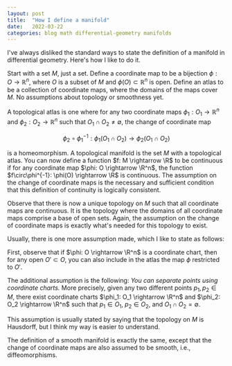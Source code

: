 ```yaml
---
layout: post
title:  "How I define a manifold"
date:   2022-03-22
categories: blog math differential-geometry manifolds
---
```

$\newcommand{\R}{\mathbb{R}}$
I've always disliked the standard ways to state the definition of a manifold in differential geometry. Here's how I like to do it.

Start with a set $M$, just a set. Define a coordinate map to be a bijection $\phi: O \rightarrow \mathbb{R}^n$, where $O$ is a subset of $M$ and $\phi(O) \subset \mathbb{R}^n$ is open. Define an atlas to be a collection of coordinate maps, where the domains of the maps cover $M$. No assumptions about topology or smoothness yet.

A topological atlas is one where for any two coordinate maps $\phi_1: O_1 \rightarrow \mathbb{R}^n$ and $\phi_2: O_2\rightarrow \mathbb{R}^n$ such that $O_1\cap O_2 \ne \emptyset$, the change of coordinate map

$$\phi_2\circ\phi_1^{-1}: \phi_1(O_1\cap O_2) \rightarrow \phi_2(O_1\cap O_2) $$

is a homeomorphism. A topological manifold is the set $M$ with a topological atlas. You can now define a function $f: M \rightarrow \R$ to be continuous if for any coordinate map $\phi: O \rightarrow \R^n$, the function $f\circ\phi^{-1}: \phi(O) \rightarrow \R$ is continuous. The assumption on the change of coordinate maps is the necessary and sufficient condition that this definition of continuity is logically consistent.

Observe that there is now a unique topology on $M$ such that all coordinate maps are continuous. It is the topology where the domains of all coordinate maps comprise a base of open sets. Again, the assumption on the change of coordinate maps is exactly what's needed for this topology to exist.

Usually, there is one more assumption made, which I like to state as follows:

First, observe that if $\phi: O \rightarrow \R^n$ is a coordinate chart, then for any open $O' \subset O$, you can also include in the atlas the map $\phi$ restricted to $O'$.

The additional assumption is the following: <i>You can separate points using coordinate charts.</i> More precisely, given any two different points $p_1, p_2 \in M$, there exist coordinate charts $\phi_1: O_1 \rightarrow \R^n$ and $\phi_2: O_2 \rightarrow \R^n$ such that $p_1 \in O_1$, $p_2 \in O_2$, and $O_1\cap O_2 = \emptyset$.

This assumption is usually stated by saying that the topology on $M$ is Hausdorff, but I think my way is easier to understand.

The definition of a smooth manifold is exactly the same, except that the change of coordinate maps are also assumed to be smooth, i.e., diffeomorphisms.